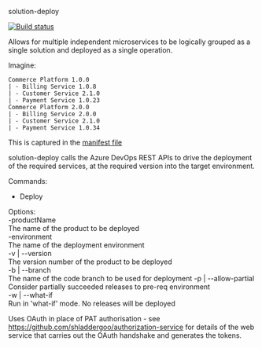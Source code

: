 solution-deploy

[![Build status](https://hcc-devops.visualstudio.com/CI/_apis/build/status/solutiondeploy-ci)](https://hcc-devops.visualstudio.com/CI/_build/latest?definitionId=6)

Allows for multiple independent microservices to be logically grouped as a single solution and deployed as a single operation.

Imagine:
```
Commerce Platform 1.0.0
| - Billing Service 1.0.8
| - Customer Service 2.1.0
| - Payment Service 1.0.23
Commerce Platform 2.0.0
| - Billing Service 2.0.0
| - Customer Service 2.1.0
| - Payment Service 1.0.34
```

This is captured in the 
[manifest file](https://github.com/shladdergoo/solution-deploy/blob/master/tst/SolutionDeploy.Test.Integration/testdata/manifest.json)

solution-deploy calls the Azure DevOps REST APIs to drive the deployment of the required services, at the required version into the target environment.

Commands:
- Deploy

Options:  
-productName  
The name of the product to be deployed  
-environment  
The name of the deployment environment  
-v | --version  
The version number of the product to be deployed  
-b | --branch  
The name of the code branch to be used for deployment
-p | --allow-partial  
Consider partially succeeded releases to pre-req environment  
-w | --what-if  
Run in 'what-if' mode. No releases will be deployed

Uses OAuth in place of PAT authorisation - see https://github.com/shladdergoo/authorization-service for details of the web service that carries out the OAuth handshake and generates the tokens.